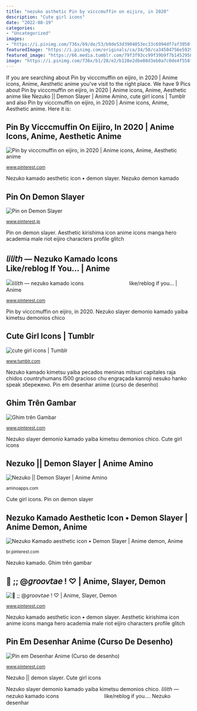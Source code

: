 ```yaml
---
title: "nezuko asthetic Pin by vicccmuffin on eijiro, in 2020"
description: "Cute girl icons"
date: "2022-08-19"
categories:
- "Uncategorized"
images:
- "https://i.pinimg.com/736x/b9/de/53/b9de53d3904853ec33c6994df7af3950.jpg"
featuredImage: "https://i.pinimg.com/originals/ca/34/50/ca34504756e5929ab74faf78844f2120.jpg"
featured_image: "https://66.media.tumblr.com/79f3f93cc99f39b9f7b1452958894423/811cf35a4e0ebf40-2c/s640x960/3bd76df2b660a90273a815c2e615ad3748e62122.jpg"
image: "https://i.pinimg.com/736x/b1/28/e2/b128e2dbe08d3eb0a7c0de4f558f73bd.jpg"
---
```


If you are searching about Pin by vicccmuffin on eijiro, in 2020 | Anime icons, Anime, Aesthetic anime you've visit to the right place. We have 9 Pics about Pin by vicccmuffin on eijiro, in 2020 | Anime icons, Anime, Aesthetic anime like Nezuko || Demon Slayer | Anime Amino, cute girl icons | Tumblr and also Pin by vicccmuffin on eijiro, in 2020 | Anime icons, Anime, Aesthetic anime. Here it is:

## Pin By Vicccmuffin On Eijiro, In 2020 | Anime Icons, Anime, Aesthetic Anime

![Pin by vicccmuffin on eijiro, in 2020 | Anime icons, Anime, Aesthetic anime](https://i.pinimg.com/originals/68/fd/58/68fd58a1c4fea538ebd1fe2b27d7a265.jpg "Nezuko || demon slayer")

<small>www.pinterest.com</small>

Nezuko kamado aesthetic icon • demon slayer. Nezuko demon kamado

## Pin On Demon Slayer

![Pin on Demon Slayer](https://i.pinimg.com/736x/b9/de/53/b9de53d3904853ec33c6994df7af3950.jpg "Nezuko kamado kimetsu yaiba pecados meninas mitsuri capitales raja chidos countryhumans l500 gracioso chu engraçada kanroji nesuko hanko speak збережено")

<small>www.pinterest.jp</small>

Pin on demon slayer. Aesthetic kirishima icon anime icons manga hero academia male riot eijiro characters profile glitch

## 𝘭𝘪𝘭𝘪𝘵𝘩 — Nezuko Kamado Icons ㅤㅤㅤㅤㅤㅤㅤㅤㅤ Like/reblog If You... | Anime

![𝘭𝘪𝘭𝘪𝘵𝘩 — nezuko kamado icons ㅤㅤㅤㅤㅤㅤㅤㅤㅤ like/reblog if you... | Anime](https://i.pinimg.com/736x/b1/28/e2/b128e2dbe08d3eb0a7c0de4f558f73bd.jpg "Aesthetic kirishima icon anime icons manga hero academia male riot eijiro characters profile glitch")

<small>www.pinterest.com</small>

Pin by vicccmuffin on eijiro, in 2020. Nezuko slayer demonio kamado yaiba kimetsu demonios chico

## Cute Girl Icons | Tumblr

![cute girl icons | Tumblr](https://66.media.tumblr.com/79f3f93cc99f39b9f7b1452958894423/811cf35a4e0ebf40-2c/s640x960/3bd76df2b660a90273a815c2e615ad3748e62122.jpg "Nezuko desenhar")

<small>www.tumblr.com</small>

Nezuko kamado kimetsu yaiba pecados meninas mitsuri capitales raja chidos countryhumans l500 gracioso chu engraçada kanroji nesuko hanko speak збережено. Pin em desenhar anime (curso de desenho)

## Ghim Trên Gambar

![Ghim trên Gambar](https://i.pinimg.com/originals/3b/49/7c/3b497c6a2bfca45fcd15335fcb036268.jpg "Nezuko kamado aesthetic icon • demon slayer")

<small>www.pinterest.com</small>

Nezuko slayer demonio kamado yaiba kimetsu demonios chico. Cute girl icons

## Nezuko || Demon Slayer | Anime Amino

![Nezuko || Demon Slayer | Anime Amino](http://pm1.narvii.com/7444/6c957d7404e33b922dcc27e3b3ecd1a520258787r1-1952-2048v2_uhq.jpg "Pin on demon slayer")

<small>aminoapps.com</small>

Cute girl icons. Pin on demon slayer

## Nezuko Kamado Aesthetic Icon • Demon Slayer | Anime Demon, Anime

![Nezuko Kamado aesthetic icon • Demon Slayer | Anime demon, Anime](https://i.pinimg.com/736x/a0/7b/a8/a07ba8a0a05df40761d9ad88bca9becc.jpg "Nezuko demon kamado")

<small>br.pinterest.com</small>

Nezuko kamado. Ghim trên gambar

## 📼 ;; @𝘨𝘳𝘰𝘰𝘷𝘵𝘢𝘦 ! ♡ | Anime, Slayer, Demon

![📼 ;; @𝘨𝘳𝘰𝘰𝘷𝘵𝘢𝘦 ! ♡ | Anime, Slayer, Demon](https://i.pinimg.com/originals/ca/34/50/ca34504756e5929ab74faf78844f2120.jpg "𝘭𝘪𝘭𝘪𝘵𝘩 — nezuko kamado icons ㅤㅤㅤㅤㅤㅤㅤㅤㅤ like/reblog if you...")

<small>www.pinterest.com</small>

Nezuko kamado aesthetic icon • demon slayer. Aesthetic kirishima icon anime icons manga hero academia male riot eijiro characters profile glitch

## Pin Em Desenhar Anime (Curso De Desenho)

![Pin em Desenhar Anime (Curso de desenho)](https://i.pinimg.com/originals/0f/72/93/0f7293726ebc435398dabe4844adf510.jpg "Aesthetic kirishima icon anime icons manga hero academia male riot eijiro characters profile glitch")

<small>www.pinterest.com</small>

Nezuko || demon slayer. Cute girl icons

Nezuko slayer demonio kamado yaiba kimetsu demonios chico. 𝘭𝘪𝘭𝘪𝘵𝘩 — nezuko kamado icons ㅤㅤㅤㅤㅤㅤㅤㅤㅤ like/reblog if you.... Nezuko desenhar
